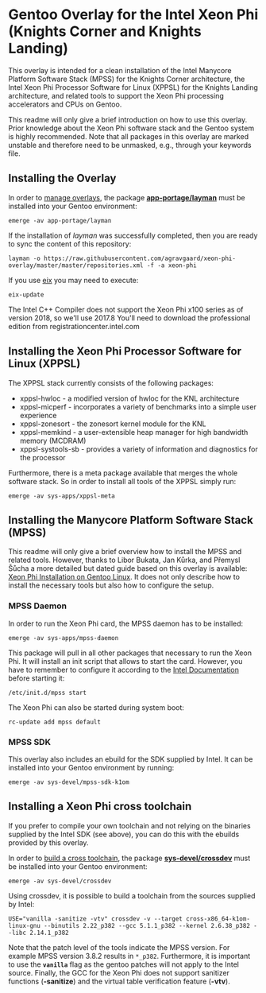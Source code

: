 Gentoo Overlay for the Intel Xeon Phi (Knights Corner and Knights Landing)
================

This overlay is intended for a clean installation of the Intel Manycore Platform Software Stack (MPSS) for the Knights Corner architecture, the Intel Xeon Phi Processor Software for Linux (XPPSL) for the Knights Landing architecture, and related tools to support the Xeon Phi processing accelerators and CPUs on Gentoo.

This readme will only give a brief introduction on how to use this overlay. Prior knowledge about the Xeon Phi software stack and the Gentoo system is highly recommended. Note that all packages in this overlay are marked unstable and therefore need to be unmasked, e.g., through your keywords file.

## Installing the Overlay

In order to [manage overlays](https://wiki.gentoo.org/wiki/Overlay), the
package [**app-portage/layman**](https://wiki.gentoo.org/wiki/Layman) must be
installed into your Gentoo environment:

```
emerge -av app-portage/layman
```

If the installation of _layman_ was successfully completed, then you are ready
to sync the content of this repository:

```
layman -o https://raw.githubusercontent.com/agravgaard/xeon-phi-overlay/master/master/repositories.xml -f -a xeon-phi
```

If you use [eix](https://wiki.gentoo.org/wiki/Eix) you may need to execute:

```
eix-update
```
The Intel C++ Compiler does not support the Xeon Phi x100 series as of version 2018, so we'll use 2017.8
You'll need to download the professional edition from registrationcenter.intel.com

## Installing the Xeon Phi Processor Software for Linux (XPPSL)

The XPPSL stack currently consists of the following packages:

* xppsl-hwloc - a modified version of hwloc for the KNL architecture
* xppsl-micperf - incorporates a variety of benchmarks into a simple user experience
* xppsl-zonesort - the zonesort kernel module for the KNL
* xppsl-memkind - a user-extensible heap manager for high bandwidth memory (MCDRAM)
* xppsl-systools-sb - provides a variety of information and diagnostics for the processor

Furthermore, there is a meta package available that merges the whole software stack. So in order to install all tools of the XPPSL simply run:

```
emerge -av sys-apps/xppsl-meta
```

## Installing the Manycore Platform Software Stack (MPSS)

This readme will only give a brief overview how to install the MPSS and related tools. However, thanks to Libor Bukata, Jan Kůrka, and Přemysl Šůcha a more detailed but dated guide based on this overlay is available: [Xeon Phi Installation on Gentoo Linux](http://industrialinformatics.cz/xeon-phi-installation-gentoo-linux). It does not only describe how to install the necessary tools but also how to configure the setup.

### MPSS Daemon

In order to run the Xeon Phi card, the MPSS daemon has to be installed:

```
emerge -av sys-apps/mpss-daemon
```

This package will pull in all other packages that necessary to run the Xeon Phi. It will install an init script that allows to start the card. However, you have to remember to configure it according to the [Intel Documentation](http://registrationcenter-download.intel.com/akdlm/irc_nas/11194/mpss_users_guide.pdf) before starting it:

```
/etc/init.d/mpss start
```

The Xeon Phi can also be started during system boot:

```
rc-update add mpss default
```

### MPSS SDK

This overlay also includes an ebuild for the SDK supplied by Intel. It can be installed into your Gentoo environment by running:

```
emerge -av sys-devel/mpss-sdk-k1om
```

## Installing a Xeon Phi cross toolchain

If you prefer to compile your own toolchain and not relying on the binaries supplied by the Intel SDK (see above), you can do this with the ebuilds provided by this overlay.

In order to [build a cross toolchain](https://wiki.gentoo.org/wiki/Cross_build_environment), the package [**sys-devel/crossdev**](https://gitweb.gentoo.org/proj/crossdev.git/) must be installed into your Gentoo environment:

```
emerge -av sys-devel/crossdev
```

Using crossdev, it is possible to build a toolchain from the sources supplied by Intel:

```
USE="vanilla -sanitize -vtv" crossdev -v --target cross-x86_64-k1om-linux-gnu --binutils 2.22_p382 --gcc 5.1.1_p382 --kernel 2.6.38_p382 --libc 2.14.1_p382
```

Note that the patch level of the tools indicate the MPSS version. For example MPSS version 3.8.2 results in `*_p382`. Furthermore, it is important to use the **`vanilla`** flag as the gentoo patches will not apply to the Intel source. Finally, the GCC for the Xeon Phi does not support sanitizer functions (**-sanitize**) and the virtual table verification feature (**-vtv**).

